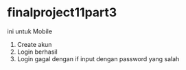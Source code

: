 # finalproject11part3
ini untuk Mobile
1. Create akun
2. Login berhasil
3. Login gagal dengan if input dengan password yang salah
